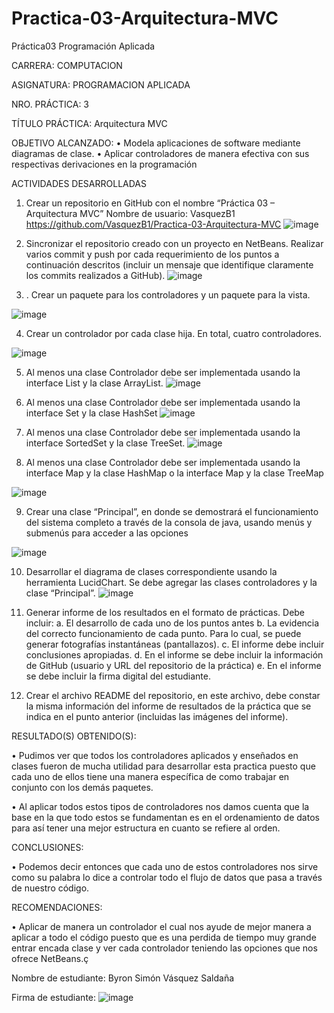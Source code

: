 # Practica-03-Arquitectura-MVC

Práctica03 Programación Aplicada

CARRERA: COMPUTACION	 

ASIGNATURA: PROGRAMACION APLICADA

NRO. PRÁCTICA:	3	        

TÍTULO PRÁCTICA: Arquitectura MVC

OBJETIVO ALCANZADO:
•	Modela aplicaciones de software mediante diagramas de clase.
•	Aplicar controladores de manera efectiva con sus respectivas derivaciones en la programación

ACTIVIDADES DESARROLLADAS

1.	Crear un repositorio en GitHub con el nombre “Práctica 03 – Arquitectura MVC”
Nombre de usuario: VasquezB1 
https://github.com/VasquezB1/Practica-03-Arquitectura-MVC
 ![image](https://user-images.githubusercontent.com/49033314/56637990-9d010b00-6632-11e9-921a-df84c457694f.png)
 
2.	Sincronizar el repositorio creado con un proyecto en NetBeans. Realizar varios commit y push por cada requerimiento de los puntos a continuación descritos (incluir un mensaje que identifique claramente los commits realizados a GitHub).
![image](https://user-images.githubusercontent.com/49033314/56642533-3f25f080-663d-11e9-8ec4-d5f198733b9a.png)

3.	. Crear un paquete para los controladores y un paquete para la vista. 

![image](https://user-images.githubusercontent.com/49033314/56638013-aa1dfa00-6632-11e9-8bd0-eb6e760df437.png)

4.	Crear un controlador por cada clase hija. En total, cuatro controladores. 

![image](https://user-images.githubusercontent.com/49033314/56638031-b43ff880-6632-11e9-81e3-572cfda34279.png)

5.	Al menos una clase Controlador debe ser implementada usando la interface List y la clase ArrayList.
![image](https://user-images.githubusercontent.com/49033314/56638081-d20d5d80-6632-11e9-8aca-97682fb10096.png)

6.	Al menos una clase Controlador debe ser implementada usando la interface Set y la clase HashSet
![image](https://user-images.githubusercontent.com/49033314/56748522-a038eb80-6745-11e9-91c8-4a54c41fa16c.png)

 
7.	Al menos una clase Controlador debe ser implementada usando la interface SortedSet y la clase TreeSet.
![image](https://user-images.githubusercontent.com/49033314/56638124-e5b8c400-6632-11e9-9fc9-e681f91e2604.png)
 
8.	Al menos una clase Controlador debe ser implementada usando la interface Map y la clase HashMap o la interface Map y la clase TreeMap

![image](https://user-images.githubusercontent.com/49033314/56638135-ee10ff00-6632-11e9-8a1a-d476db39a9dc.png)
 
9.	Crear una clase “Principal”, en donde se demostrará el funcionamiento del sistema completo a través de la consola de java, usando menús y submenús para acceder a las opciones

![image](https://user-images.githubusercontent.com/49033314/56638148-f6693a00-6632-11e9-8615-00104e0ad900.png)
 
10.	Desarrollar el diagrama de clases correspondiente usando la herramienta LucidChart. Se debe agregar las clases controladores y la clase “Principal”.
![image](https://user-images.githubusercontent.com/49033314/56642596-6aa8db00-663d-11e9-9dca-a3d412989e81.png)

11.	Generar informe de los resultados en el formato de prácticas. Debe incluir: 
a. El desarrollo de cada uno de los puntos antes 
b. La evidencia del correcto funcionamiento de cada punto. Para lo cual, se puede generar fotografías instantáneas (pantallazos). 
c. El informe debe incluir conclusiones apropiadas. 
d. En el informe se debe incluir la información de GitHub (usuario y URL del repositorio de la práctica) 
e. En el informe se debe incluir la firma digital del estudiante.

12.	Crear el archivo README del repositorio, en este archivo, debe constar la misma información del informe de resultados de la práctica que se indica en el punto anterior (incluidas las imágenes del informe).

RESULTADO(S) OBTENIDO(S):

•	Pudimos ver que todos los controladores aplicados y enseñados en clases fueron de mucha utilidad para desarrollar esta practica puesto que cada uno de ellos tiene una manera específica de como trabajar en conjunto con los demás paquetes.

•	Al aplicar todos estos tipos de controladores nos damos cuenta que la base en la que todo estos se fundamentan es en el ordenamiento de datos para así tener una mejor estructura en cuanto se refiere al orden.

CONCLUSIONES:

•	Podemos decir entonces que cada uno de estos controladores nos sirve como su palabra lo dice a controlar todo el flujo de datos que pasa a través de nuestro código.

RECOMENDACIONES:

•	Aplicar de manera un controlador el cual nos ayude de mejor manera a aplicar a todo el código puesto que es una perdida de tiempo muy grande entrar encada clase y ver cada controlador teniendo las opciones que nos ofrece NetBeans.ç

Nombre de estudiante: Byron Simón Vásquez Saldaña

Firma de estudiante: 
![image](https://user-images.githubusercontent.com/49033314/56638164-008b3880-6633-11e9-94aa-dcedb2b1fc95.png)
